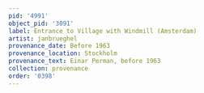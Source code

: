 ```yaml
---
pid: '4991'
object_pid: '3091'
label: Entrance to Village with Windmill (Amsterdam)
artist: janbrueghel
provenance_date: Before 1963
provenance_location: Stockholm
provenance_text: Einar Perman, before 1963
collection: provenance
order: '0398'
---
```

